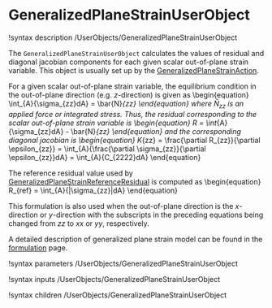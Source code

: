 # GeneralizedPlaneStrainUserObject

!syntax description /UserObjects/GeneralizedPlaneStrainUserObject

The `GeneralizedPlaneStrainUserObject` calculates the values of residual and diagonal jacobian components for each given scalar out-of-plane strain variable. This object is usually set up by the [GeneralizedPlaneStrainAction](TensorMechanics/GeneralizedPlaneStrain/index.md).

For a given scalar out-of-plane strain variable, the equilibrium condition in the out-of-plane direction (e.g. $z$-direction) is given as
\begin{equation}
	\int_{A}{\sigma_{zz}dA} = \bar{N}_{zz}
\end{equation}
where $\bar{N}_{zz}$ is an applied force or integrated stress.  Thus, the residual corresponding to the scalar out-of-plane strain variable is
\begin{equation}
	R = \int_{A}{\sigma_{zz}dA} - \bar{N}_{zz}
\end{equation}
and the corresponding diagonal jacobian is
\begin{equation}
	K_{zz} = \frac{\partial R_{zz}}{\partial \epsilon_{zz}} = \int_{A}{\frac{\partial \sigma_{zz}}{\partial \epsilon_{zz}}dA} = \int_{A}{C_{2222}dA}
\end{equation}

The reference residual value used by [GeneralizedPlaneStrainReferenceResidual](/AuxScalarKernels/GeneralizedPlaneStrainReferenceResidual.md) is computed as
\begin{equation}
	R_{ref} = \int_{A}{|\sigma_{zz}|dA}
\end{equation}

This formulation is also used when the out-of-plane direction is the $x$-direction or $y$-direction with the subscripts in the preceding equations being changed from $zz$ to $xx$ or $yy$, respectively.

A detailed description of generalized plane strain model can be found in the [formulation](tensor_mechanics/generalized_plane_strain.md) page.

!syntax parameters /UserObjects/GeneralizedPlaneStrainUserObject

!syntax inputs /UserObjects/GeneralizedPlaneStrainUserObject

!syntax children /UserObjects/GeneralizedPlaneStrainUserObject
